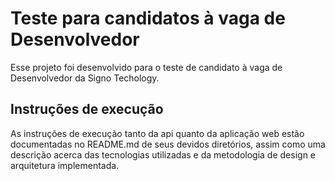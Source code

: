 # Teste para candidatos à vaga de Desenvolvedor

Esse projeto foi desenvolvido para o teste de candidato à vaga de Desenvolvedor da Signo Techology.

## Instruções de execução

As instruções de execução tanto da api quanto da aplicação web estão documentadas no README.md de seus devidos diretórios, assim como uma descrição acerca das tecnologias utilizadas e da metodologia de design e arquitetura implementada.